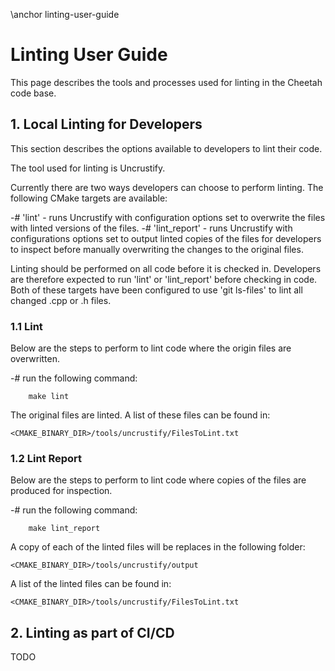 \anchor linting-user-guide
# Linting User Guide

This page describes the tools and processes used for linting in the Cheetah code base.

## 1. Local Linting for Developers

This section describes the options available to developers to lint their code.

The tool used for linting is Uncrustify.

Currently there are two ways developers can choose to perform linting. The following CMake targets are available:

-# 'lint' - runs Uncrustify with configuration options set to overwrite the files with linted versions of the files.
-# 'lint_report' - runs Uncrustify with configurations options set to output linted copies of the files for developers to inspect before manually overwriting the changes to the original files.

Linting should be performed on all code before it is checked in. Developers are therefore expected to run 'lint' or 'lint_report' before checking in code. Both of these targets have been configured to use 'git ls-files' to lint all changed .cpp or .h files.

### 1.1 Lint

Below are the steps to perform to lint code where the origin files are overwritten.

-# run the following command:

        make lint

The original files are linted. A list of these files can be found in:

    <CMAKE_BINARY_DIR>/tools/uncrustify/FilesToLint.txt

### 1.2 Lint Report

Below are the steps to perform to lint code where copies of the files are produced for inspection.

-# run the following command:

        make lint_report

A copy of each of the linted files will be replaces in the following folder:

    <CMAKE_BINARY_DIR>/tools/uncrustify/output

A list of the linted files can be found in:

    <CMAKE_BINARY_DIR>/tools/uncrustify/FilesToLint.txt


## 2. Linting as part of CI/CD

TODO
